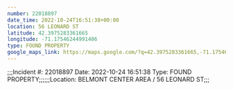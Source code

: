 ```yaml
---
number: 22018897
date_time: 2022-10-24T16:51:38+00:00
location: 56 LEONARD ST
latitude: 42.3975283361665
longitude: -71.17546244991406
type: FOUND PROPERTY
google_maps_link: https://maps.google.com/?q=42.3975283361665,-71.17546244991406
---
```


;;;Incident #: 22018897  Date: 2022-10-24 16:51:38   Type: FOUND PROPERTY;;;;;;Location: BELMONT CENTER AREA / 56 LEONARD ST;;;
